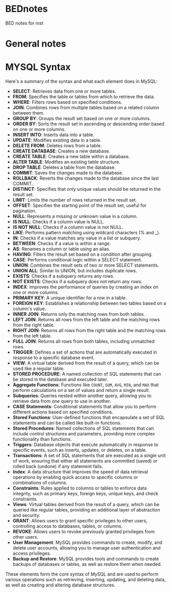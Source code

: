 # BEDnotes
BED notes for mst


# General notes

# MYSQL Syntax

Here's a summary of the syntax and what each element does in MySQL:

- **SELECT**: Retrieves data from one or more tables.
- **FROM**: Specifies the table or tables from which to retrieve the data.
- **WHERE**: Filters rows based on specified conditions.
- **JOIN**: Combines rows from multiple tables based on a related column between them.
- **GROUP BY**: Groups the result set based on one or more columns.
- **ORDER BY**: Sorts the result set in ascending or descending order based on one or more columns.
- **INSERT INTO**: Inserts data into a table.
- **UPDATE**: Modifies existing data in a table.
- **DELETE FROM**: Deletes rows from a table.
- **CREATE DATABASE**: Creates a new database.
- **CREATE TABLE**: Creates a new table within a database.
- **ALTER TABLE**: Modifies an existing table structure.
- **DROP TABLE**: Deletes a table from the database.
- **COMMIT**: Saves the changes made to the database.
- **ROLLBACK**: Reverts the changes made to the database since the last COMMIT.
- **DISTINCT**: Specifies that only unique values should be returned in the result set.
- **LIMIT**: Limits the number of rows returned in the result set.
- **OFFSET**: Specifies the starting point of the result set, useful for pagination.
- **NULL**: Represents a missing or unknown value in a column.
- **IS NULL**: Checks if a column value is NULL.
- **IS NOT NULL**: Checks if a column value is not NULL.
- **LIKE**: Performs pattern matching using wildcard characters (% and _).
- **IN**: Checks if a value matches any value in a list or subquery.
- **BETWEEN**: Checks if a value is within a range.
- **AS**: Renames a column or table using an alias.
- **HAVING**: Filters the result set based on a condition after grouping.
- **CASE**: Performs conditional logic within a SELECT statement.
- **UNION**: Combines the result sets of two or more SELECT statements.
- **UNION ALL**: Similar to UNION, but includes duplicate rows.
- **EXISTS**: Checks if a subquery returns any rows.
- **NOT EXISTS**: Checks if a subquery does not return any rows.
- **INDEX**: Improves the performance of queries by creating an index on one or more columns.
- **PRIMARY KEY**: A unique identifier for a row in a table.
- **FOREIGN KEY**: Establishes a relationship between two tables based on a column's value.
- **INNER JOIN**: Returns only the matching rows from both tables.
- **LEFT JOIN**: Returns all rows from the left table and the matching rows from the right table.
- **RIGHT JOIN**: Returns all rows from the right table and the matching rows from the left table.
- **FULL JOIN**: Returns all rows from both tables, including unmatched rows.
- **TRIGGER**: Defines a set of actions that are automatically executed in response to a specific database event.
- **VIEW**: A virtual table derived from the result of a query, which can be used like a regular table.
- **STORED PROCEDURE**: A named collection of SQL statements that can be stored in the database and executed later.
- **Aggregate Functions**: Functions like `COUNT`, `SUM`, `AVG`, `MIN`, and `MAX` that perform calculations on a set of values and return a single result.
- **Subqueries**: Queries nested within another query, allowing you to retrieve data from one query to use in another.
- **CASE Statements**: Conditional statements that allow you to perform different actions based on specified conditions.
- **Stored Functions**: User-defined functions that encapsulate a set of SQL statements and can be called like built-in functions.
- **Stored Procedures**: Named collections of SQL statements that can include control structures and parameters, providing more complex functionality than functions.
- **Triggers**: Database objects that execute automatically in response to specific events, such as inserts, updates, or deletes, on a table.
- **Transactions**: A set of SQL statements that are executed as a single unit of work, ensuring that either all statements are committed (saved) or rolled back (undone) if any statement fails.
- **Index**: A data structure that improves the speed of data retrieval operations by enabling quick access to specific columns or combinations of columns.
- **Constraints**: Rules applied to columns or tables to enforce data integrity, such as primary keys, foreign keys, unique keys, and check constraints.
- **Views**: Virtual tables derived from the result of a query, which can be queried like regular tables, providing an additional layer of abstraction and security.
- **GRANT**: Allows users to grant specific privileges to other users, controlling access to databases, tables, or columns.
- **REVOKE**: Allows users to revoke previously granted privileges from other users.
- **User Management**: MySQL provides commands to create, modify, and delete user accounts, allowing you to manage user authentication and access privileges.
- **Backup and Restore**: MySQL provides tools and commands to create backups of databases or tables, as well as restore them when needed.

These elements form the core syntax of MySQL and are used to perform various operations such as retrieving, inserting, updating, and deleting data, as well as creating and altering database structures.